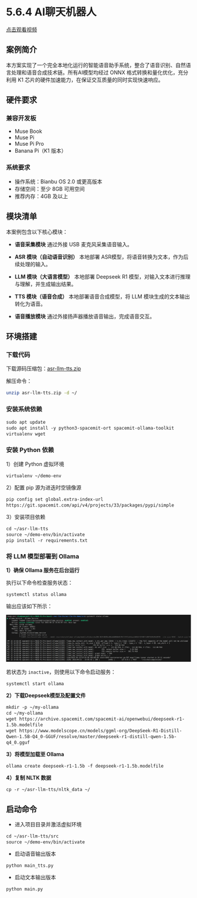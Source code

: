 # 5.6.4 AI聊天机器人

[点击观看视频](https://archive.spacemit.com/ros2/Video_examples/ai-chat.mp4)

## 案例简介

本方案实现了一个完全本地化运行的智能语音助手系统，整合了语音识别、自然语言处理和语音合成技术链。所有AI模型均经过 ONNX 格式转换和量化优化，充分利用 K1 芯片的硬件加速能力，在保证交互质量的同时实现快速响应。

## 硬件要求

### 兼容开发板

- Muse Book
- Muse Pi
- Muse Pi Pro
- Banana Pi（K1 版本）

### 系统要求

- 操作系统：Bianbu OS 2.0 或更高版本
- 存储空间：至少 8GB 可用空间
- 推荐内存：4GB 及以上

## 模块清单

本案例包含以下核心模块：

- **语音采集模块**
   通过外接 USB 麦克风采集语音输入。

- **ASR 模块（自动语音识别）**
   本地部署 ASR模型，将语音转换为文本，作为后续处理的输入。

- **LLM 模块（大语言模型）**
   本地部署 Deepseek R1 模型，对输入文本进行推理与理解，并生成输出结果。

- **TTS 模块（语音合成）**
   本地部署语音合成模型，将 LLM 模块生成的文本输出转化为语音。

- **语音播放模块**
   通过外接扬声器播放语音输出，完成语音交互。

## 环境搭建

### 下载代码

下载源码压缩包：[asr-llm-tts.zip](https://archive.spacemit.com/ros2/code/asr-llm-tts.zip)

解压命令：

```bash
unzip asr-llm-tts.zip -d ~/
```

### 安装系统依赖

```
sudo apt update
sudo apt install -y python3-spacemit-ort spacemit-ollama-toolkit virtualenv wget
```

### 安装 Python 依赖

1）创建 Python 虚拟环境

```
virtualenv ~/demo-env
```

2）配置 pip 源为进迭时空镜像源

```
pip config set global.extra-index-url https://git.spacemit.com/api/v4/projects/33/packages/pypi/simple
```

3）安装项目依赖

```
cd ~/asr-llm-tts
source ~/demo-env/bin/activate
pip install -r requirements.txt
```

### 将 LLM 模型部署到 Ollama

**1）确保 Ollama 服务在后台运行**

执行以下命令检查服务状态：

```
systemctl status ollama
```

输出应该如下所示：

![image-20250422140656034](../resources/ai-chat-ollama-status.png)

若状态为 `inactive`，则使用以下命令启动服务：

```
systemctl start ollama
```

**2）下载Deepseek模型及配置文件**

```
mkdir -p ~/my-ollama
cd ~/my-ollama
wget https://archive.spacemit.com/spacemit-ai/openwebui/deepseek-r1-1.5b.modelfile
wget https://www.modelscope.cn/models/ggml-org/DeepSeek-R1-Distill-Qwen-1.5B-Q4_0-GGUF/resolve/master/deepseek-r1-distill-qwen-1.5b-q4_0.gguf
```

**3）将模型加载至 Ollama**

```
ollama create deepseek-r1-1.5b -f deepseek-r1-1.5b.modelfile
```

**4）复制 NLTK 数据**

```
cp -r ~/asr-llm-tts/nltk_data ~/
```

## 启动命令

- 进入项目目录并激活虚拟环境

```
cd ~/asr-llm-tts/src
source ~/demo-env/bin/activate
```

- 启动语音输出版本

```
python main_tts.py
```

- 启动文本输出版本

```
python main.py
```

